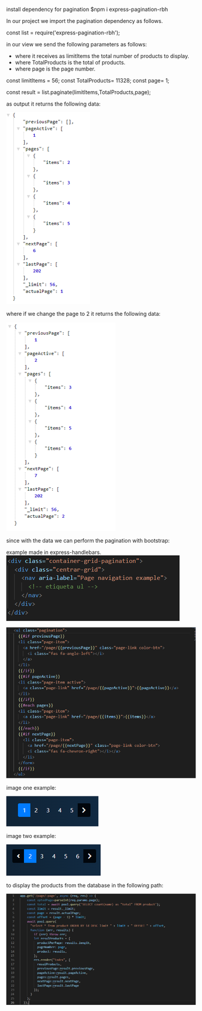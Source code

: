 install dependency for pagination
$npm i express-pagination-rbh

In our project we import the pagination dependency as follows.

const list = require('express-pagination-rbh');

in our view we send the following parameters as follows:
* where it receives as limitItems the total number of products to display.
* where TotalProducts is the total of products.
* where page is the page number.

const limitItems = 56;
const TotalProducts= 11328;
const page= 1;

const result = list.paginate(limitItems,TotalProducts,page);

as output it returns the following data:

![Image text](https://github.com/chespi6677/Pagination-express/blob/main/json_one.png)

where if we change the page to 2 it returns the following data:



![Image text](https://github.com/chespi6677/Pagination-express/blob/main/json_two.png)



since with the data we can perform the pagination with bootstrap:

example made in express-handlebars.
![Image text](https://github.com/chespi6677/Pagination-express/blob/main/pagination_one.png)



![Image text](https://github.com/chespi6677/Pagination-express/blob/main/pagination_two.png)


image one example:


![Image text](https://github.com/chespi6677/Pagination-express/blob/main/example_one.png)



image two example:


![Image text](https://github.com/chespi6677/Pagination-express/blob/main/example_two.png)




to display the products from the database in the following path:

![Image text](https://github.com/chespi6677/Pagination-express/blob/main/ruta.png)
